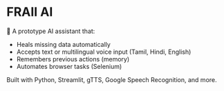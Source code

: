 # FRAII AI

🧠 A prototype AI assistant that:
- Heals missing data automatically
- Accepts text or multilingual voice input (Tamil, Hindi, English)
- Remembers previous actions (memory)
- Automates browser tasks (Selenium)

Built with Python, Streamlit, gTTS, Google Speech Recognition, and more.
